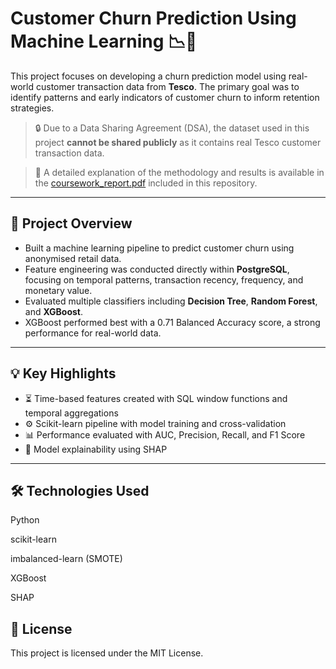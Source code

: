# Customer Churn Prediction Using Machine Learning 📉🧠

This project focuses on developing a churn prediction model using real-world customer transaction data from **Tesco**. The primary goal was to identify patterns and early indicators of customer churn to inform retention strategies.

> 🔒 Due to a Data Sharing Agreement (DSA), the dataset used in this project **cannot be shared publicly** as it contains real Tesco customer transaction data.

> 📘 A detailed explanation of the methodology and results is available in the [coursework_report.pdf](coursework_report.pdf) included in this repository.

---

## 🧠 Project Overview

- Built a machine learning pipeline to predict customer churn using anonymised retail data.
- Feature engineering was conducted directly within **PostgreSQL**, focusing on temporal patterns, transaction recency, frequency, and monetary value.
- Evaluated multiple classifiers including **Decision Tree**, **Random Forest**, and **XGBoost**.
- XGBoost performed best with a 0.71 Balanced Accuracy score, a strong performance for real-world data.

---

## 💡 Key Highlights

- ⏳ Time-based features created with SQL window functions and temporal aggregations
- ⚙️ Scikit-learn pipeline with model training and cross-validation
- 📊 Performance evaluated with AUC, Precision, Recall, and F1 Score
- 🧪 Model explainability using SHAP

---
## 🛠️ Technologies Used
Python

scikit-learn

imbalanced-learn (SMOTE)

XGBoost

SHAP

## 📄 License
This project is licensed under the MIT License.
